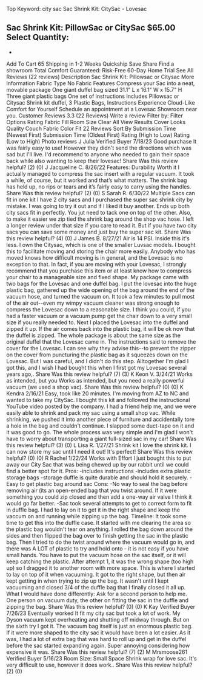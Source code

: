 Top Keyword: city sac
Sac Shrink Kit: CitySac - Lovesac

Sac Shrink Kit: PillowSac or CitySac
$65.00
Select Quantity:
-
+
Add To Cart
65
Shipping in 1-2 Weeks
Quickship
Save
Share
Find a showroom
Total Comfort Guaranteed:
Risk-Free 60-Day Home Trial
See All Reviews
(22 reviews)
Description
Sac Shrink Kit: Pillowsac or Citysac
More Information
Fabric Type
No Fabric
Features
Compress your Sac into a neat, movable package
One giant duffel bag sized 31.1" L x 16.1" W x 15.7" H
Three giant plastic bags
One set of instructions
Includes
Pillowsac or Citysac Shrink kit duffel, 3 Plastic Bags, Instructions
Experience Cloud-Like Comfort for Yourself
Schedule an appointment at a Lovesac Showroom near you.
Customer Reviews
3.3
(22 Reviews)
Write a review
Filter by:
Filter Options
Rating
Fabric
Fill
Room Size
Clear All
View Results
Cover
Looks
Quality
Couch
Fabric
Color
Fit
22 Reviews
Sort By
Submission Time (Newest First)
Submission Time (Oldest First)
Rating (High to Low)
Rating (Low to High)
Photo reviews
J
Julia
Verified Buyer
7/18/23
Good purchase
It was fairly easy to use! However they didn't send the directions which was sad but I'll live. I'd recommend to anyone who needed to gain their space back while also wanting to keep their lovesac!
Share
Was this review helpful?
(2)
(0)
J
Jacqueline C.
8/26/22
Features:
Durability
Worth it
I actually managed to compress the sac insert with a regular vacuum. It took a while, of course, but it worked and that’s what matters. The shrink bag has held up, no rips or tears and it’s fairly easy to carry using the handles.
Share
Was this review helpful?
(2)
(0)
S
Sarah R.
6/30/22
Multiple Sacs can fit in one kit
I have 2 city sacs and I purchased the super sac shrink city by mistake. I was going to try it out and if I liked it buy another. Ends up both city sacs fit in perfectly. You jut need to tack one on top of the other. Also, to make it easier we zip tied the shrink bag around the shop vac hose. I left a longer review under that size if you care to read it. But if you have two city sacs you can save some money and just buy the super sac kit.
Share
Was this review helpful?
(4)
(0)
J
James B.
8/27/21
Air is 14 PSI. Inside this it's less.
I own the Citysac, which is one of the smaller Luvsac models. I bought this to facilitate moving and storing the chair more easily. Anybody who has moved knows how difficult moving is in general, and the Lovesac is no exception to that. In fact, if you are moving with your Lovesac, I strongly recommend that you purchase this item or at least know how to compress your chair to a manageable size and fixed shape. My package came with two bags for the Lovesac and one duffel bag. I put the lovesac into the huge plastic bag, gathered up the wide opening of the bag around the end of the vacuum hose, and turned the vacuum on. It took a few minutes to pull most of the air out--even my wimpy vacuum cleaner was strong enough to compress the Lovesac down to a reasonable size. I think you could, if you had a faster vacuum or a vacuum pump get the chair down to a very small size if you really needed to. Next I placed the Lovesac into the duffel and zipped it up. If the air comes back into the plastic bag, it will be ok now that the duffel is zipped. The whole package is about the same size as the original duffel that the Lovesac came in.
The instructions said to remove the cover for the Lovesac. I can see why they advise this--to prevent the zipper on the cover from puncturing the plastic bag as it squeezes down on the Lovesac. But I was careful, and I didn't do this step. Alltogether I'm glad I got this, and I wish I had bought this when I first got my Lovesac several years ago,.
Share
Was this review helpful?
(7)
(3)
K
Keon V.
3/24/21
Works as intended, but you
Works as intended, but you need a really powerful vacuum (we used a shop vac).
Share
Was this review helpful?
(0)
(0)
K
Kendra
2/16/21
Easy, took like 20 minutes.
I'm moving from AZ to NC and wanted to take my CitySac. I bought this kit and followed the instructional YouTube video posted by the company. I had a friend help me, and we were easily able to shrink and pack my sac using a small shop vac. While shrinking, we pushed it into another piece of furniture and accidentally tore a hole in the bag and couldn't continue. I slapped some duct-tape on it and it was good to go. The whole process was very simple and I'm glad I won't have to worry about transporting a giant full-sized sac in my car!
Share
Was this review helpful?
(3)
(0)
L
Lisa R.
1/27/21
Shrink kit
I love the shrink kit. I can now store my sac until I need it out! It's perfect!
Share
Was this review helpful?
(0)
(0)
R
Rachel
1/22/24
Works with Effort
I just bought this to put away our City Sac that was being chewed up by our rabbit until we could find a better spot for it.
Pros:
-includes instructions
-includes extra plastic storage bags
-storage duffle is quite durable and should hold it securely.
-Easy to get plastic bag around sac
Cons:
-No way to seal the bag before removing air (its an open-ended bag that you twist around. If it were something you could zip closed and then add a one-way air valve I think it would go far better.
-Sac took several attempts to get to correct form to fit in duffle bag. I had to lay on it to get it in the right shape and keep the vaccum on and running while zipping up the bag.
Timeline:
It took some time to get this into the duffle case. It started with me clearing the area so the plastic bag wouldn't tear on anything. I rolled the bag down around the sides and then flipped the bag over to finish getting the sac in the plastic bag. Then I tried to do the twist around where the vacuum would go in, and there was A LOT of plastic to try and hold onto - it is not easy if you have small hands. You have to put the vacuum hose on the sac itself, or it will keep catching the plastic. After attempt 1, it was the wrong shape (too high up) so I dragged it to another room with more space. This is where I started to lay on top of it when vacuuming. It got to the right shape, but then air kept getting in when trying to zip up the bag. It wasn't until I kept vacuuming and closed 3/4 of the duffle bag that I finally closed it all up.
What I would have done differently: Ask for a second person to help me. One person on vacuum duty, the other on fitting the sac in the duffle and zipping the bag.
Share
Was this review helpful?
(0)
(0)
K
Kay
Verified Buyer
7/26/23
Eventually worked
It fit my city sac but took a lot of work. My Dyson vacuum kept overheating and shutting off midway through. But on the sixth try I got it. The vacuum bag itself is just an enormous plastic bag. If it were more shaped to the city sac it would have been a lot easier. As it was, I had a lot of extra bag that was hard to roll up and get in the duffel before the sac started expanding again. Super annoying considering how expensive it was.
Share
Was this review helpful?
(7)
(2)
M
Mrsmoose261
Verified Buyer
5/16/23
Room Size:
Small Space
Shrink wrap for love sac.
It's very difficult to use, however it does work..
Share
Was this review helpful?
(2)
(0)